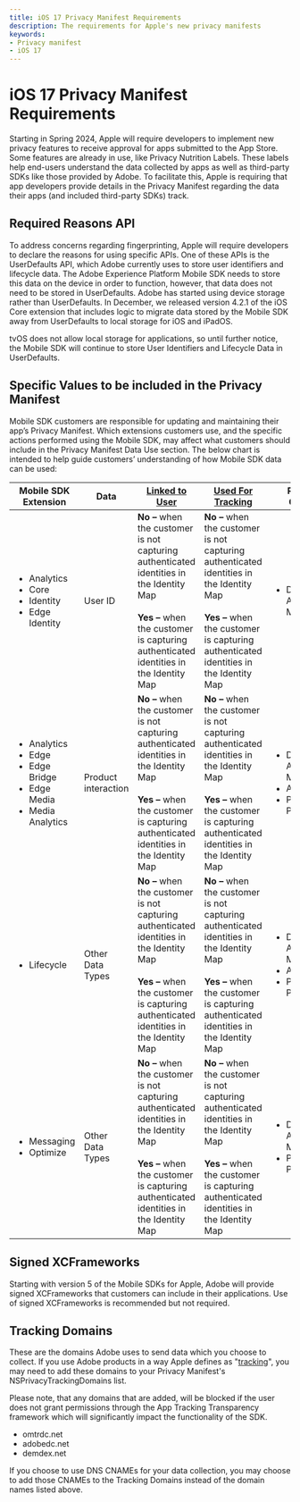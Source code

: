 ```yaml
---
title: iOS 17 Privacy Manifest Requirements
description: The requirements for Apple's new privacy manifests
keywords:
- Privacy manifest
- iOS 17
---
```


# iOS 17 Privacy Manifest Requirements

Starting in Spring 2024, Apple will require developers to implement new privacy features to receive approval for apps submitted to the App Store. Some features are already in use, like Privacy Nutrition Labels. These labels help end-users understand the data collected by apps as well as third-party SDKs like those provided by Adobe. To facilitate this, Apple is requiring that app developers provide details in the Privacy Manifest regarding the data their apps (and included third-party SDKs) track.

## Required Reasons API 

To address concerns regarding fingerprinting, Apple will require developers to declare the reasons for using specific APIs. One of these APIs is the UserDefaults API, which Adobe currently uses to store user identifiers and lifecycle data. The Adobe Experience Platform Mobile SDK needs to store this data on the device in order to function, however, that data does not need to be stored in UserDefaults. Adobe has started using device storage rather than UserDefaults. In December, we released version 4.2.1 of the iOS Core extension that includes logic to migrate data stored by the Mobile SDK away from UserDefaults to local storage for iOS and iPadOS.

<InlineAlert variant="info" slots="text"/>

tvOS does not allow local storage for applications, so until further notice, the Mobile SDK will continue to store User Identifiers and Lifecycle Data in UserDefaults.

## Specific Values to be included in the Privacy Manifest

Mobile SDK customers are responsible for updating and maintaining their app’s Privacy Manifest. Which extensions customers use, and the specific actions performed using the Mobile SDK, may affect what customers should include in the Privacy Manifest Data Use section. The below chart is intended to help guide customers’ understanding of how Mobile SDK data can be used:

| **Mobile SDK Extension** | **Data** | [**Linked to User**](https://developer.apple.com/app-store/app-privacy-details/#linked-data) | [**Used For Tracking**](https://developer.apple.com/app-store/app-privacy-details/#user-tracking) | **Reason for Collection** |
| --- | --- | --- | --- | --- |
| <ul><li>Analytics</li><li>Core</li><li>Identity</li><li>Edge Identity</li></ul> | User ID | **No –** when the customer is not capturing authenticated identities in the Identity Map<br/><br/>**Yes** **–** when the customer is capturing authenticated identities in the Identity Map | **No –** when the customer is not capturing authenticated identities in the Identity Map<br/><br/>**Yes** **–** when the customer is capturing authenticated identities in the Identity Map | <ul><li>Developer’s Advertising or Marketing</li></ul> |
| <ul><li>Analytics</li><li>Edge</li><li>Edge Bridge</li><li>Edge Media</li><li>Media Analytics</li></ul> | Product interaction | **No –** when the customer is not capturing authenticated identities in the Identity Map<br/><br/>**Yes** **–** when the customer is capturing authenticated identities in the Identity Map | **No –** when the customer is not capturing authenticated identities in the Identity Map<br/><br/>**Yes** **–** when the customer is capturing authenticated identities in the Identity Map | <ul><li>Developer’s Advertising or Marketing</li><li>Analytics</li><li>Product Personalization</li></ul> |
| <ul><li>Lifecycle</li></ul> | Other Data Types | **No –** when the customer is not capturing authenticated identities in the Identity Map<br/><br/>**Yes** **–** when the customer is capturing authenticated identities in the Identity Map | **No –** when the customer is not capturing authenticated identities in the Identity Map<br/><br/>**Yes** **–** when the customer is capturing authenticated identities in the Identity Map | <ul><li>Developer’s Advertising or Marketing</li><li>Analytics</li><li>Product Personalization</li></ul> |
| <ul><li>Messaging</li><li>Optimize</li></ul> | Other Data Types | **No –** when the customer is not capturing authenticated identities in the Identity Map<br/><br/>**Yes** **–** when the customer is capturing authenticated identities in the Identity Map | **No –** when the customer is not capturing authenticated identities in the Identity Map<br/><br/>**Yes** **–** when the customer is capturing authenticated identities in the Identity Map | <ul><li>Developer’s Advertising or Marketing</li><li>Product Personalization</li></ul> |

## Signed XCFrameworks

Starting with version 5 of the Mobile SDKs for Apple, Adobe will provide signed XCFrameworks that customers can include in their applications. Use of signed XCFrameworks is recommended but not required.

## Tracking Domains

These are the domains Adobe uses to send data which you choose to collect. If you use Adobe products in a way Apple defines as "[tracking](https://developer.apple.com/app-store/user-privacy-and-data-use/)", you may need to add these domains to your Privacy Manifest's NSPrivacyTrackingDomains list.

<InlineAlert variant="warningΩ" slots="text"/>

Please note, that any domains that are added, will be blocked if the user does not grant permissions through the App Tracking Transparency framework which will significantly impact the functionality of the SDK.

* omtrdc.net
* adobedc.net
* demdex.net

<InlineAlert variant="info" slots="text"/>

If you choose to use DNS CNAMEs for your data collection, you may choose to add those CNAMEs to the Tracking Domains instead of the domain names listed above.
